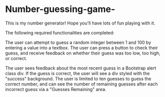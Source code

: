 # Number-guessing-game-

This is my number generator!
Hope you'll have lots of fun playing with it.

The following required functionalities are completed:

The user can attempt to guess a random integer between 1 and 100 by entering a value into a textbox.
The user can press a button to check their guess, and receive feedback on whether their guess was too low, too high, or correct.
 
The user sees feedback about the most recent guess in a Bootstrap alert class div. If the guess is correct, the user will see a div styled with the "success" background.
The user is limited to ten guesses to guess the correct number, and can see the number of remaining guesses after each incorrect guess via a "Guesses Remaining" area.
